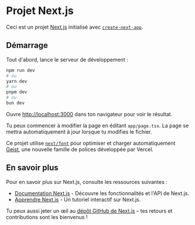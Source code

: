 # Projet Next.js

Ceci est un projet [Next.js](https://nextjs.org) initialisé avec [`create-next-app`](https://nextjs.org/docs/app/api-reference/cli/create-next-app).

## Démarrage

Tout d'abord, lance le serveur de développement :

```bash
npm run dev
# ou
yarn dev
# ou
pnpm dev
# ou
bun dev
```

Ouvre [http://localhost:3000](http://localhost:3000) dans ton navigateur pour voir le résultat.

Tu peux commencer à modifier la page en éditant `app/page.tsx`. La page se mettra automatiquement à jour lorsque tu modifies le fichier.

Ce projet utilise [`next/font`](https://nextjs.org/docs/app/building-your-application/optimizing/fonts) pour optimiser et charger automatiquement [Geist](https://vercel.com/font), une nouvelle famille de polices développée par Vercel.

## En savoir plus

Pour en savoir plus sur Next.js, consulte les ressources suivantes :

- [Documentation Next.js](https://nextjs.org/docs) - Découvre les fonctionnalités et l'API de Next.js.
- [Apprendre Next.js](https://nextjs.org/learn) - Un tutoriel interactif sur Next.js.

Tu peux aussi jeter un œil au [dépôt GitHub de Next.js](https://github.com/vercel/next.js) – tes retours et contributions sont les bienvenus !
